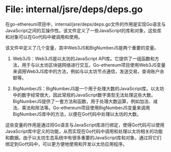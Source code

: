 # File: internal/jsre/deps/deps.go

在go-ethereum项目中，internal/jsre/deps/deps.go文件的作用是实现Go语言与JavaScript之间的互操作性。该文件定义了一些JavaScript的库和对象，这些库和对象可以在Go代码中被调用和使用。

该文件中定义了几个变量，其中Web3JS和BigNumberJS是两个重要的变量。

1. Web3JS：Web3JS是以太坊的JavaScript API库。它提供了一组函数和方法，用于与以太坊区块链网络进行交互。Go-ethereum项目使用Web3JS变量来调用Web3JS库中的方法，例如与以太坊节点通信，发送交易，查询账户余额等。

2. BigNumberJS：BigNumberJS是一个用于处理大数的JavaScript库。以太坊中的数字经常很大，因此常规的JavaScript数字类型无法处理这些大数。BigNumberJS提供了一套方法和函数，用于处理大数运算，例如加法、减法、乘法和除法等。Go-ethereum项目使用BigNumberJS变量来调用BigNumberJS库中的方法，以便在Go代码中处理以太坊的大数。

这些变量的作用是通过将Go语言与JavaScript库进行绑定，使得Go代码可以使用JavaScript库中定义的功能，从而实现在Go代码中调用和处理以太坊相关的功能和数据。由于以太坊生态系统中有很多重要的JavaScript库和对象，通过将它们绑定到Go代码中，可以更方便地使用和开发以太坊应用程序。

